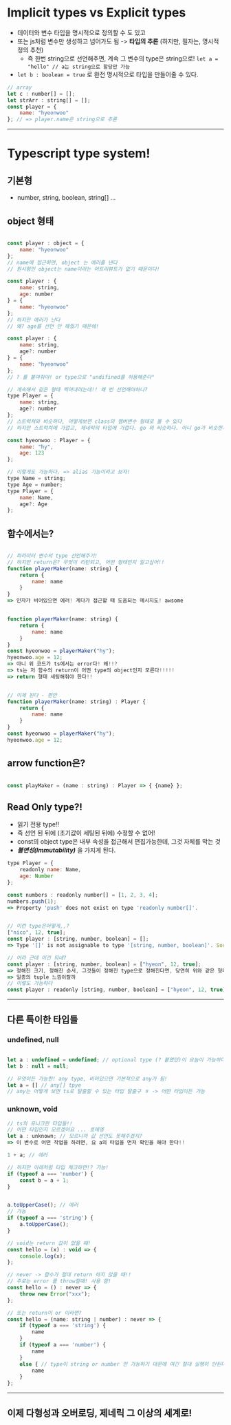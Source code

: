 
# Implicit types vs Explicit types

- 데이터와 변수 타입을 명시적으로 정의할 수 도 있고
- 또는 js처럼 변수만 생성하고 넘어가도 됨 -> **타입의 추론** (하지만, 필자는, 명시적 정의 추천)
    - 즉 한번 string으로 선언해주면, 계속 그 변수의 type은 string으로! `let a = "hello" // a는 string으로 할당만 가능`
- `let b : boolean = true` 로 완전 명시적으로 타입을 만들어줄 수 있다.

```javascript
// array
let c : number[] = [];
let strArr : string[] = [];
const player = {
    name: "hyeonwoo"
}; // => player.name은 string으로 추론

```
---

# Typescript type system!

## 기본형

- number, string, boolean, string[] ...

## object 형태

```javascript

const player : object = {
    name: "hyeonwoo"
};
// name에 접근하면, object 는 에러를 낸다
// 원시형인 object는 name이라는 어트리뷰트가 없기 때문이다!

const player : {
    name: string,
    age: number
} = {
    name: "hyeonwoo"
};
// 하지만 에러가 난다
// 왜? age를 선언 안 해줬기 때문에!

const player : {
    name: string,
    age?: number
} = {
    name: "hyeonwoo"
};
// ? 를 붙여줘야! or type으로 "undifined를 허용해준다"

// 계속해서 같은 형태 찍어내려는데!! 왜 번 선언해야하나?
type Player = {
    name: string,
    age?: number
};
// 스트럭쳐와 비슷하다, 어떻게보면 class의 멤버변수 형태로 볼 수 있다
// 하지만 스트럭쳐에 가깝고, 제네릭의 타입에 가깝다. go 와 비슷하다. 아니 go가 비슷한거지 ㅎ

const hyeonwoo : Player = {
    name: "hy",
    age: 123
};

// 이렇게도 가능하다. => alias 기능이라고 보자!
type Name = string;
type Age = number;
type Player = {
    name: Name,
    age?: Age
};

```

## 함수에서는? 

```javascript

// 파라미터 변수의 type 선언해주기!
// 하지만 return은? 무엇이 리턴되고, 어떤 형태인지 알고싶어!!
function playerMaker(name: string) {
    return {
        name: name
    }
}
=> 인자가 비어있으면 에러! 게다가 접근할 때 도움되는 메시지도! awsome


function playerMaker(name: string) {
    return {
        name: name
    }
}
const hyeonwoo = playerMaker("hy");
hyeonwoo.age = 12;
=> 아니 위 코드가 ts에서는 error다! 왜!!?
=> ts는 저 함수의 return이 어떤 type의 object인지 모른다!!!!!
=> return 형태 세팅해줘야 한다!!


// 이제 된다 - 편안
function playerMaker(name: string) : Player {
    return {
        name: name
    }
}
const hyeonwoo = playerMaker("hy");
hyeonwoo.age = 12;


```

## arrow function은?

```javascript

const playMaker = (name : string) : Player => { {name} };

```

## Read Only type?!

- 읽기 전용 type!!
- 즉 선언 된 뒤에 (초기값이 세팅된 뒤에) 수정할 수 없어! 
- const의 object type은 내부 속성을 접근해서 편집가능한데, 그것 자체를 막는 것
- ***불변성(Immutability)*** 을 가지게 된다. 

```javascript
type Player = {
    readonly name: Name,
    age: Number
};

const numbers : readonly number[] = [1, 2, 3, 4];
numbers.push(1);
=> Property 'push' does not exist on type 'readonly number[]'.


// 이런 type은어떻게,,?
["nico", 12, true];
const player : [string, number, boolean] = [];
=> Type '[]' is not assignable to type '[string, number, boolean]'. Source has 0 element(s) but target requires 3.

// 어라 근데 이건 되네?
const player : [string, number, boolean] = ["hyeon", 12, true];
=> 정해진 크기, 정해진 순서, 그것들이 정해진 type으로 정해진다면, 당연히 위와 같은 형태의 type선언은 허용이 가능하다!
=> 일종의 tuple 느낌이랄까
// 이렇도 가능하다
const player : readonly [string, number, boolean] = ["hyeon", 12, true];

```

---

## 다른 특이한 타입들

### undefined, null

```javascript

let a : undefined = undefined; // optional type (? 붙였던)이 요놈이 가능하다는 것
let b : null = null;

// 무엇이든 가능한! any type, 비어있으면 기본적으로 any가 됨!
let a = [] // any[] tpye
// any는 어떻게 보면 ts로 탈출할 수 있는 타입 탈출구 ㅎ -> 어떤 타입이든 가능

```

### unknown, void

```javascript
// ts의 유니크한 타입들!!
// 어떤 타입인지 모르겠어요 ... 호에엥
let a : unknown; // 모르니까 값 선언도 못해주겠지?
=> 이 변수로 어떤 작업을 하려면, 요 a의 타입을 먼저 확인을 해야 한다!!

1 + a; // 에러

// 하지만 아래처럼 타입 체크하면!? 가능!
if (typeof a === 'number') {
    const b = a + 1;
}


a.toUpperCase(); // 에러
// 가능
if (typeof a === 'string') {
    a.toUpperCase(); 
}

// void는 return 값이 없을 때!
const hello = (x) : void => {
    console.log(x);
};

// never -> 함수가 절대 return 하지 않을 때!!
// 주로는 error 를 throw할때! 사용 함!
const hello = () : never => {
    throw new Error("xxx");
};

// 또는 return이 or 이라면?
const hello = (name: string | number) : never => {
    if (typeof a === 'string') {
        name
    }
    if (typeof a === 'number') {
        name
    }
    else { // type이 string or number 만 가능하기 대문에 여긴 절대 실행이 안된다!
        name
    }
};

```

---

## 이제 다형성과 오버로딩, 제네릭 그 이상의 세계로!